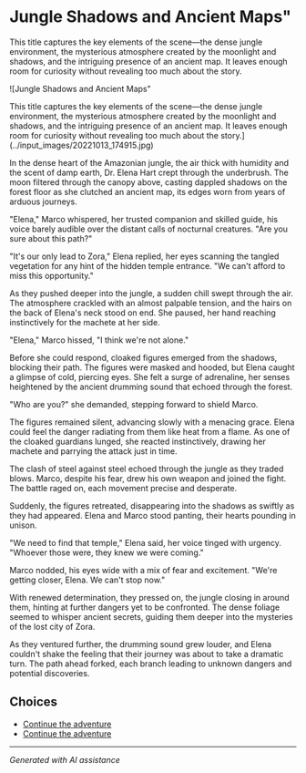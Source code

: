 # Jungle Shadows and Ancient Maps"

This title captures the key elements of the scene—the dense jungle environment, the mysterious atmosphere created by the moonlight and shadows, and the intriguing presence of an ancient map. It leaves enough room for curiosity without revealing too much about the story.

![Jungle Shadows and Ancient Maps"

This title captures the key elements of the scene—the dense jungle environment, the mysterious atmosphere created by the moonlight and shadows, and the intriguing presence of an ancient map. It leaves enough room for curiosity without revealing too much about the story.](../input_images/20221013_174915.jpg)

In the dense heart of the Amazonian jungle, the air thick with humidity and the scent of damp earth, Dr. Elena Hart crept through the underbrush. The moon filtered through the canopy above, casting dappled shadows on the forest floor as she clutched an ancient map, its edges worn from years of arduous journeys.

"Elena," Marco whispered, her trusted companion and skilled guide, his voice barely audible over the distant calls of nocturnal creatures. "Are you sure about this path?"

"It's our only lead to Zora," Elena replied, her eyes scanning the tangled vegetation for any hint of the hidden temple entrance. "We can't afford to miss this opportunity."

As they pushed deeper into the jungle, a sudden chill swept through the air. The atmosphere crackled with an almost palpable tension, and the hairs on the back of Elena's neck stood on end. She paused, her hand reaching instinctively for the machete at her side.

"Elena," Marco hissed, "I think we're not alone."

Before she could respond, cloaked figures emerged from the shadows, blocking their path. The figures were masked and hooded, but Elena caught a glimpse of cold, piercing eyes. She felt a surge of adrenaline, her senses heightened by the ancient drumming sound that echoed through the forest.

"Who are you?" she demanded, stepping forward to shield Marco.

The figures remained silent, advancing slowly with a menacing grace. Elena could feel the danger radiating from them like heat from a flame. As one of the cloaked guardians lunged, she reacted instinctively, drawing her machete and parrying the attack just in time.

The clash of steel against steel echoed through the jungle as they traded blows. Marco, despite his fear, drew his own weapon and joined the fight. The battle raged on, each movement precise and desperate.

Suddenly, the figures retreated, disappearing into the shadows as swiftly as they had appeared. Elena and Marco stood panting, their hearts pounding in unison.

"We need to find that temple," Elena said, her voice tinged with urgency. "Whoever those were, they knew we were coming."

Marco nodded, his eyes wide with a mix of fear and excitement. "We're getting closer, Elena. We can't stop now."

With renewed determination, they pressed on, the jungle closing in around them, hinting at further dangers yet to be confronted. The dense foliage seemed to whisper ancient secrets, guiding them deeper into the mysteries of the lost city of Zora.

As they ventured further, the drumming sound grew louder, and Elena couldn't shake the feeling that their journey was about to take a dramatic turn. The path ahead forked, each branch leading to unknown dangers and potential discoveries.


## Choices

* [Continue the adventure](./463893960_8751402418287450_1246655841173803972_n.md)
* [Continue the adventure](./319815256_5961632573931129_6407827479216061436_.md)


---
*Generated with AI assistance*

